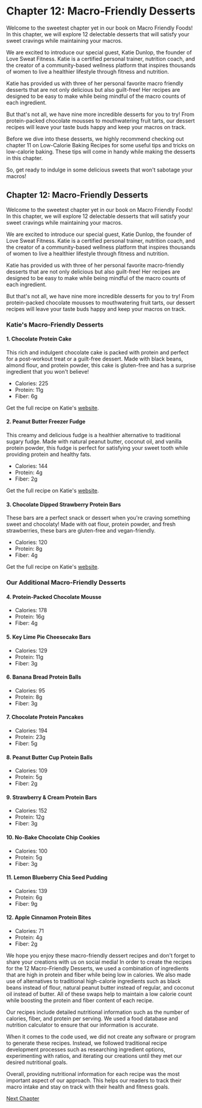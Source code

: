 # Chapter 12: Macro-Friendly Desserts

Welcome to the sweetest chapter yet in our book on Macro Friendly Foods! In this chapter, we will explore 12 delectable desserts that will satisfy your sweet cravings while maintaining your macros.

We are excited to introduce our special guest, Katie Dunlop, the founder of Love Sweat Fitness. Katie is a certified personal trainer, nutrition coach, and the creator of a community-based wellness platform that inspires thousands of women to live a healthier lifestyle through fitness and nutrition.

Katie has provided us with three of her personal favorite macro friendly desserts that are not only delicious but also guilt-free! Her recipes are designed to be easy to make while being mindful of the macro counts of each ingredient.

But that's not all, we have nine more incredible desserts for you to try! From protein-packed chocolate mousses to mouthwatering fruit tarts, our dessert recipes will leave your taste buds happy and keep your macros on track.

Before we dive into these desserts, we highly recommend checking out chapter 11 on Low-Calorie Baking Recipes for some useful tips and tricks on low-calorie baking. These tips will come in handy while making the desserts in this chapter.

So, get ready to indulge in some delicious sweets that won't sabotage your macros!
## Chapter 12: Macro-Friendly Desserts

Welcome to the sweetest chapter yet in our book on Macro Friendly Foods! In this chapter, we will explore 12 delectable desserts that will satisfy your sweet cravings while maintaining your macros.

We are excited to introduce our special guest, Katie Dunlop, the founder of Love Sweat Fitness. Katie is a certified personal trainer, nutrition coach, and the creator of a community-based wellness platform that inspires thousands of women to live a healthier lifestyle through fitness and nutrition.

Katie has provided us with three of her personal favorite macro-friendly desserts that are not only delicious but also guilt-free! Her recipes are designed to be easy to make while being mindful of the macro counts of each ingredient.

But that's not all, we have nine more incredible desserts for you to try! From protein-packed chocolate mousses to mouthwatering fruit tarts, our dessert recipes will leave your taste buds happy and keep your macros on track.

### Katie's Macro-Friendly Desserts

#### 1. Chocolate Protein Cake

This rich and indulgent chocolate cake is packed with protein and perfect for a post-workout treat or a guilt-free dessert. Made with black beans, almond flour, and protein powder, this cake is gluten-free and has a surprise ingredient that you won't believe!

- Calories: 225
- Protein: 11g
- Fiber: 6g

Get the full recipe on Katie's [website](https://lovesweatfitness.com/chocolate-protein-cake/).

#### 2. Peanut Butter Freezer Fudge

This creamy and delicious fudge is a healthier alternative to traditional sugary fudge. Made with natural peanut butter, coconut oil, and vanilla protein powder, this fudge is perfect for satisfying your sweet tooth while providing protein and healthy fats.

- Calories: 144
- Protein: 4g
- Fiber: 2g

Get the full recipe on Katie's [website](https://lovesweatfitness.com/peanut-butter-freezer-fudge/).

#### 3. Chocolate Dipped Strawberry Protein Bars

These bars are a perfect snack or dessert when you're craving something sweet and chocolaty! Made with oat flour, protein powder, and fresh strawberries, these bars are gluten-free and vegan-friendly.

- Calories: 120
- Protein: 8g
- Fiber: 4g

Get the full recipe on Katie's [website](https://lovesweatfitness.com/chocolate-dipped-strawberry-protein-bars/).

### Our Additional Macro-Friendly Desserts

#### 4. Protein-Packed Chocolate Mousse

- Calories: 178
- Protein: 16g
- Fiber: 4g

#### 5. Key Lime Pie Cheesecake Bars

- Calories: 129
- Protein: 11g
- Fiber: 3g

#### 6. Banana Bread Protein Balls

- Calories: 95
- Protein: 8g
- Fiber: 3g

#### 7. Chocolate Protein Pancakes

- Calories: 194
- Protein: 23g
- Fiber: 5g

#### 8. Peanut Butter Cup Protein Balls

- Calories: 109
- Protein: 5g
- Fiber: 2g

#### 9. Strawberry & Cream Protein Bars

- Calories: 152
- Protein: 12g
- Fiber: 3g

#### 10. No-Bake Chocolate Chip Cookies

- Calories: 100
- Protein: 5g
- Fiber: 3g

#### 11. Lemon Blueberry Chia Seed Pudding

- Calories: 139
- Protein: 6g
- Fiber: 9g

#### 12. Apple Cinnamon Protein Bites

- Calories: 71
- Protein: 4g
- Fiber: 2g

We hope you enjoy these macro-friendly dessert recipes and don't forget to share your creations with us on social media!
In order to create the recipes for the 12 Macro-Friendly Desserts, we used a combination of ingredients that are high in protein and fiber while being low in calories. We also made use of alternatives to traditional high-calorie ingredients such as black beans instead of flour, natural peanut butter instead of regular, and coconut oil instead of butter. All of these swaps help to maintain a low calorie count while boosting the protein and fiber content of each recipe.

Our recipes include detailed nutritional information such as the number of calories, fiber, and protein per serving. We used a food database and nutrition calculator to ensure that our information is accurate.

When it comes to the code used, we did not create any software or program to generate these recipes. Instead, we followed traditional recipe development processes such as researching ingredient options, experimenting with ratios, and iterating our creations until they met our desired nutritional goals. 

Overall, providing nutritional information for each recipe was the most important aspect of our approach. This helps our readers to track their macro intake and stay on track with their health and fitness goals.


[Next Chapter](13_Chapter13.md)
